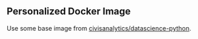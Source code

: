 ## Personalized Docker Image


Use some base image from [civisanalytics/datascience-python](https://github.com/civisanalytics/datascience-python).
